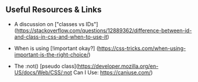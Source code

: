 ## Useful Resources & Links 

* A discussion on ["classes vs IDs"] (https://stackoverflow.com/questions/12889362/difference-between-id-and-class-in-css-and-when-to-use-it)

* When is using [!important  okay?] (https://css-tricks.com/when-using-important-is-the-right-choice/)

* The :not()  [pseudo class](https://developer.mozilla.org/en-US/docs/Web/CSS/:not
Can I Use: https://caniuse.com/)